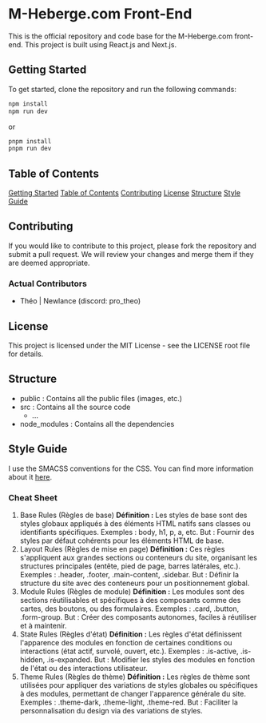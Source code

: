 # M-Heberge.com Front-End

This is the official repository and code base for the M-Heberge.com front-end. This project is built using React.js and
Next.js.

## Getting Started

To get started, clone the repository and run the following commands:

```bash
npm install
npm run dev
```

or

```bash
pnpm install
pnpm run dev
```

## Table of Contents

[Getting Started](#getting-started)
[Table of Contents](#table-of-contents)
[Contributing](#contributing)
[License](#license)
[Structure](#structure)
[Style Guide](#style-guide)

## Contributing

If you would like to contribute to this project, please fork the repository and submit a pull request. We will review
your changes and merge them if they are deemed appropriate.

### Actual Contributors

- Théo | Newlance (discord: pro_theo)

## License

This project is licensed under the MIT License - see the LICENSE root file for details.

## Structure

- public : Contains all the public files (images, etc.)
- src : Contains all the source code
    - ...
- node_modules : Contains all the dependencies

## Style Guide

I use the SMACSS conventions for the CSS. You can find more information about it [here](https://smacss.com/).

### Cheat Sheet

1. Base Rules (Règles de base)
   **Définition :** Les styles de base sont des styles globaux appliqués à des éléments HTML natifs sans classes ou
   identifiants spécifiques.
   Exemples : body, h1, p, a, etc.
   But : Fournir des styles par défaut cohérents pour les éléments HTML de base.
2. Layout Rules (Règles de mise en page)
   **Définition :** Ces règles s'appliquent aux grandes sections ou conteneurs du site, organisant les structures
   principales (entête, pied de page, barres latérales, etc.).
   Exemples : .header, .footer, .main-content, .sidebar.
   But : Définir la structure du site avec des conteneurs pour un positionnement global.
3. Module Rules (Règles de module)
   **Définition :** Les modules sont des sections réutilisables et spécifiques à des composants comme des cartes, des
   boutons, ou des formulaires.
   Exemples : .card, .button, .form-group.
   But : Créer des composants autonomes, faciles à réutiliser et à maintenir.
4. State Rules (Règles d'état)
   **Définition :** Les règles d'état définissent l'apparence des modules en fonction de certaines conditions ou
   interactions (état actif, survolé, ouvert, etc.).
   Exemples : .is-active, .is-hidden, .is-expanded.
   But : Modifier les styles des modules en fonction de l'état ou des interactions utilisateur.
5. Theme Rules (Règles de thème)
   **Définition :** Les règles de thème sont utilisées pour appliquer des variations de styles globales ou spécifiques à des
   modules, permettant de changer l'apparence générale du site.
   Exemples : .theme-dark, .theme-light, .theme-red.
   But : Faciliter la personnalisation du design via des variations de styles.
